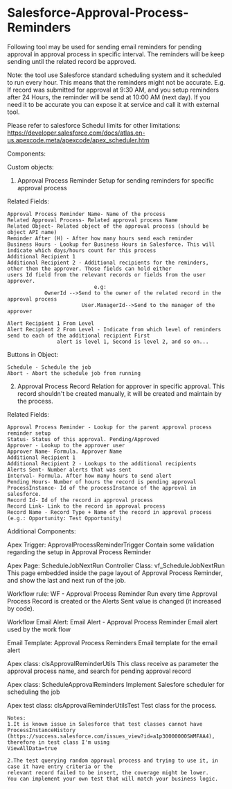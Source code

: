 # Salesforce-Approval-Process-Reminders

Following tool may be used for sending email reminders for pending approval in approval process in specific 
interval. 
The reminders will be keep sending until the related record be approved.

Note: the tool use Salesforce standard scheduling system and it scheduled to run every hour. 
This means that the reminders 
might not be accurate. E.g. If record was submitted for approval 
at 9:30 AM, and you setup reminders after 24 Hours, the 
reminder will be send at 10:00 AM (next day).
 If you need it to be accurate you can expose it at service and call it with 
external tool.

Please refer to salesforce Schedul limits for other limitations: 
https://developer.salesforce.com/docs/atlas.en-us.apexcode.meta/apexcode/apex_scheduler.htm

Components:

Custom objects:

1. Approval Process Reminder 
Setup for sending reminders for specific approval process

Related Fields:
  
	Approval Process Reminder Name- Name of the process
  	Related Approval Process- Related approval process Name
  	Related Object- Related object of the approval process (should be object API name)
  	Reminder After (H) - After how many hours send each reminder
  	Business Hours - Lookup for Business Hours in Salesforce. This will indicate which days/hours count for this process
  	Additional Recipient 1    
  	Additional Recipient 2 - Additional recipients for the reminders, other then the approver. Those fields can hold either 				users Id field from the relevant records or fields from the user approver. 
                                e.g:
				OwnerId -->Send to the owner of the related record in the approval process
  	                        User.ManagerId-->Send to the manager of the approver
  
	Alert Recipient 1 From Level
  	Alert Recipient 2 From Level - Indicate from which level of reminders send to each of the additional recipient First 
					alert is level 1, Second is level 2, and so on...

Buttons in Object:
  
	Schedule - Schedule the job
  	Abort - Abort the schedule job from running

2. Approval Process Record
Relation for approver in specific approval. 
This record shouldn't be created manually, it will be created and maintain by the process.

Related Fields:
  
	Approval Process Reminder - Lookup for the parent approval process reminder setup
	Status- Status of this approval. Pending/Approved
	Approver - Lookup to the approver user
	Approver Name- Formula. Approver Name
	Additional Recipient 1   
	Additional Recipient 2 - Lookups to the additional recipients
	Alerts Sent- Number alerts that was sent
	Interval- Formula. After how many hours to send alert
	Pending Hours- Number of hours the record is pending approval
	ProcessInstance- Id of the processInstance of the approval in salesforce.
	Record Id- Id of the record in approval process
	Record Link- Link to the record in approval process
	Record Name - Record Type + Name of the record in approval process (e.g.: Opportunity: Test Opportunity)

Additional Components:
  
Apex Trigger: ApprovalProcessReminderTrigger
	Contain some validation regarding the setup in Approval Process Reminder
    
Apex Page: ScheduleJobNextRun
Controller Class: vf_ScheduleJobNextRun
	This page embedded inside the page layout of Approval Process Reminder, and show the last and next run of the job.
  
Workflow rule: WF - Approval Process Reminder
	Run every time Approval Process Record is created or the Alerts Sent value is changed (it increased by code).

Workflow Email Alert: Email Alert - Approval Process Reminder
	Email alert used by the work flow

Email Template: Approval Process Reminders
	Email template for the email alert

Apex class: clsApprovalReminderUtils
	This class receive as parameter the approval process name, and search for pending approval record
    
Apex class: ScheduleApprovalReminders
	Implement Salesfore scheduler for scheduling the job
	
Apex test class: clsApprovalReminderUtilsTest
	Test class for the process.
    
	Notes: 
 	1.It is known issue in Salesforce that test classes cannot have ProcessInstanceHistory 
	(https://success.salesforce.com/issues_view?id=a1p30000000SWMFAA4), therefore in test class I'm using 
	ViewAllData=true
    
	2.The test querying random approval process and trying to use it, in case it have entry criteria or the 
	relevant record failed to be insert, the coverage might be lower.
	You can implement your own test that will match your business logic.

